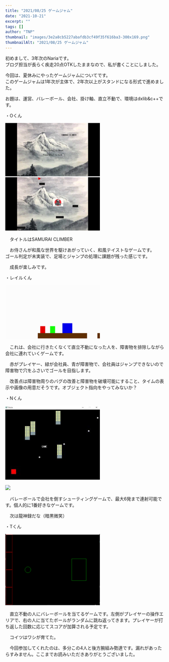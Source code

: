 ```yaml
---
title: "2021/08/25 ゲームジャム"
date: "2021-10-21"
excerpt: ""
tags: []
author: "TNP"
thumbnail: "images/3e2a8cb5227abafdb3cf49f35f616ba3-300x169.png"
thumbnailAlt: "2021/08/25 ゲームジャム"
---
```


初めまして、3年次のNariaです。  
ブログ担当が長らく疾走20点OTKしたままなので、私が書くことにしました。

今回は、夏休みにやったゲームジャムについてです。  
このゲームジャムは1年次が主体で、2年次以上がスタンドになる形式で進めました。

お題は、運営、バレーボール、会社、掛け軸、直立不動で、環境はdxlib&c++です。

・Oくん

![](images/50befbb9b94b7a29b4d7951583d6e8d1-300x169.png)![](images/3e2a8cb5227abafdb3cf49f35f616ba3-300x169.png)

　タイトルはSAMURAI CLIMBER

　お侍さんが和風な世界を駆けあがっていく、和風テイストなゲームです。  
ゴール判定が未実装で、足場とジャンプの処理に課題が残った感じです。

　成長が楽しみです。

・レイルくん

![](images/DxLib-2021-08-26-10-52-18-300x169.gif)

　これは、会社に行きたくなくて直立不動になった人を、障害物を排除しながら会社に連れていくゲームです。

　赤がプレイヤー、緑が会社員、青が障害物で、会社員はジャンプできないので障害物で穴をふさいでゴールを目指します。

　改善点は障害物周りのバグの改善と障害物を破壊可能にすること、タイムの表示や画像の用意だそうです。オブジェクト指向をやってみないか？

・Nくん

![](images/S__33824775-300x235.jpg)

![](images/S__33824775-2-300x235.jpg)

　バレーボールで会社を倒すシューティングゲームで、最大6発まで連射可能です。個人的に1番好きなゲームです。

　次は龍神録だな（暗黒微笑）

・Tくん

![](images/gamejam_tai-300x226.png)

　直立不動の人にバレーボールを当てるゲームです。左側がプレイヤーの操作エリアで、右の人に当てたボールがランダムに跳ね返ってきます。プレイヤーが打ち返した回数に応じてスコアが加算される予定です。

　コイツはワシが育てた。

　今回参加してくれたのは、多分この4人と後方腕組み勢達です。漏れがあったらすみません。ここまでお読みいただきありがとうございました。
